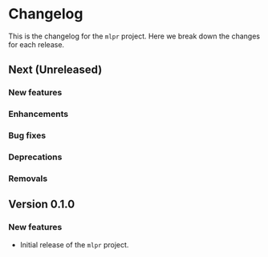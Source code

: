 # Changelog

This is the changelog for the `mlpr` project. Here we break down the changes for each release.

## Next (Unreleased)

### New features

### Enhancements

### Bug fixes

### Deprecations

### Removals

## Version 0.1.0

### New features
- Initial release of the `mlpr` project.